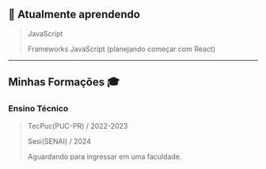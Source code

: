 ## 🌱 Atualmente aprendendo
> JavaScript
> 
> Frameworks JavaScript (planejando começar com React)

___

## Minhas Formações 🎓
### Ensino Técnico
> TecPuc(PUC-PR) / 2022-2023
>
> Sesi(SENAI) / 2024
>
> Aguardando para ingressar em uma faculdade.

<!--
**LorenzoBordignon07/LorenzoBordignon07** is a ✨ _special_ ✨ repository because its `README.md` (this file) appears on your GitHub profile.

Here are some ideas to get you started:

- 🔭 I’m currently working on ...
- 🌱 I’m currently learning ...
- 👯 I’m looking to collaborate on ...
- 🤔 I’m looking for help with ...
- 💬 Ask me about ...
- 📫 How to reach me: ...
- 😄 Pronouns: ...
- ⚡ Fun fact: ...
-->
